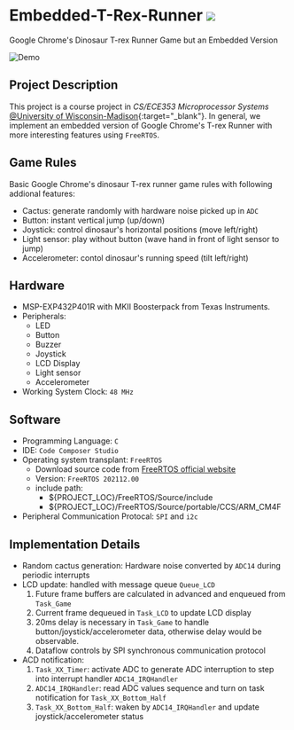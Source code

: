 # Embedded-T-Rex-Runner ![](https://visitor-badge.glitch.me/badge?page_id=kx-Huang.Embedded-T-Rex-Runner&left_color=gray&right_color=blue)
Google Chrome's Dinosaur T-rex Runner Game but an Embedded Version

![Demo](img/demo.jpg)

## Project Description
This project is a course project in *CS/ECE353 Microprocessor Systems* [@University of Wisconsin-Madison](https://www.wisc.edu){:target="\_blank"}. In general, we implement an embedded version of Google Chrome's T-rex Runner with more interesting features using `FreeRTOS`.

## Game Rules
Basic Google Chrome's dinosaur T-rex runner game rules with following addional features:
  - Cactus: generate randomly with hardware noise picked up in `ADC`
  - Button: instant vertical jump (up/down)
  - Joystick: control dinosaur's horizontal positions (move left/right)
  - Light sensor: play without button (wave hand in front of light sensor to jump)
  - Accelerometer: contol dinosaur's running speed (tilt left/right)

## Hardware
- MSP-EXP432P401R with MKII Boosterpack from Texas Instruments.
- Peripherals:
  - LED
  - Button
  - Buzzer
  - Joystick
  - LCD Display
  - Light sensor
  - Accelerometer
- Working System Clock: `48 MHz`

## Software
- Programming Language: `C`
- IDE: `Code Composer Studio`
- Operating system transplant: `FreeRTOS`
  - Download source code from [FreeRTOS official website](https://www.freertos.org/a00104.html)
  - Version: `FreeRTOS 202112.00`
  - include path:
    - ${PROJECT_LOC}/FreeRTOS/Source/include
    - ${PROJECT_LOC}/FreeRTOS/Source/portable/CCS/ARM_CM4F
- Peripheral Communication Protocal: `SPI` and `i2c`

## Implementation Details
- Random cactus generation: Hardware noise converted by `ADC14` during periodic interrupts
- LCD update: handled with message queue `Queue_LCD`
  1. Future frame buffers are calculated in advanced and enqueued from `Task_Game`
  2. Current frame dequeued in `Task_LCD` to update LCD display
  3. 20ms delay is necessary in `Task_Game` to handle button/joystick/accelerometer data, otherwise delay would be observable.
  4. Dataflow controls by SPI synchronous communication protocol
- ACD notification:
  1. `Task_XX_Timer`: activate ADC to generate ADC interruption to step into interrupt handler `ADC14_IRQHandler`
  2. `ADC14_IRQHandler`: read ADC values sequence and turn on task notification for `Task_XX_Bottom_Half`
  3. `Task_XX_Bottom_Half`: waken by `ADC14_IRQHandler` and update joystick/accelerometer status
